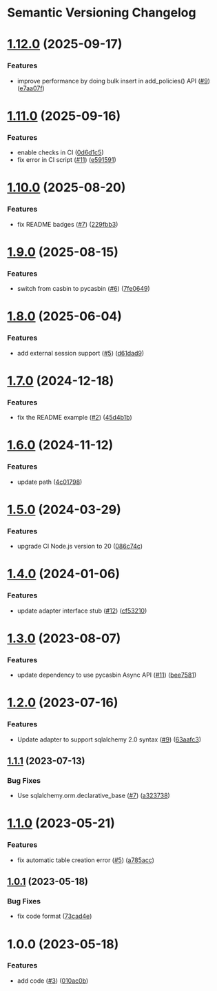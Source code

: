 # Semantic Versioning Changelog

# [1.12.0](https://github.com/officialpycasbin/async-sqlalchemy-adapter/compare/v1.11.0...v1.12.0) (2025-09-17)


### Features

* improve performance by doing bulk insert in add_policies() API ([#9](https://github.com/officialpycasbin/async-sqlalchemy-adapter/issues/9)) ([e7aa07f](https://github.com/officialpycasbin/async-sqlalchemy-adapter/commit/e7aa07f36dcc90a23740662a0e1bc74bc0fcb6d3))

# [1.11.0](https://github.com/officialpycasbin/async-sqlalchemy-adapter/compare/v1.10.0...v1.11.0) (2025-09-16)


### Features

* enable checks in CI ([0d6d1c5](https://github.com/officialpycasbin/async-sqlalchemy-adapter/commit/0d6d1c5e1836efa336a74f7d1b987771a6e779a0))
* fix error in CI script ([#11](https://github.com/officialpycasbin/async-sqlalchemy-adapter/issues/11)) ([e591591](https://github.com/officialpycasbin/async-sqlalchemy-adapter/commit/e591591e59277de7a855ef3dc4af115425183712))

# [1.10.0](https://github.com/officialpycasbin/async-sqlalchemy-adapter/compare/v1.9.0...v1.10.0) (2025-08-20)


### Features

* fix README badges ([#7](https://github.com/officialpycasbin/async-sqlalchemy-adapter/issues/7)) ([229fbb3](https://github.com/officialpycasbin/async-sqlalchemy-adapter/commit/229fbb39bd4584d38cf9bd28ce573d18664ca243))

# [1.9.0](https://github.com/officialpycasbin/async-sqlalchemy-adapter/compare/v1.8.0...v1.9.0) (2025-08-15)


### Features

* switch from casbin to pycasbin ([#6](https://github.com/officialpycasbin/async-sqlalchemy-adapter/issues/6)) ([7fe0649](https://github.com/officialpycasbin/async-sqlalchemy-adapter/commit/7fe06497c78c99d51f898b1cf56796f920c46528))

# [1.8.0](https://github.com/officialpycasbin/async-sqlalchemy-adapter/compare/v1.7.0...v1.8.0) (2025-06-04)


### Features

* add external session support ([#5](https://github.com/officialpycasbin/async-sqlalchemy-adapter/issues/5)) ([d61dad9](https://github.com/officialpycasbin/async-sqlalchemy-adapter/commit/d61dad987dc1a2d5db2f9fe28bba4300f9cc7eb9))

# [1.7.0](https://github.com/officialpycasbin/async-sqlalchemy-adapter/compare/v1.6.0...v1.7.0) (2024-12-18)


### Features

* fix the README example ([#2](https://github.com/officialpycasbin/async-sqlalchemy-adapter/issues/2)) ([45d4b1b](https://github.com/officialpycasbin/async-sqlalchemy-adapter/commit/45d4b1b2f9f094ee34913b5f900d7cee5ada23dc))

# [1.6.0](https://github.com/officialpycasbin/async-sqlalchemy-adapter/compare/v1.5.0...v1.6.0) (2024-11-12)


### Features

* update path ([4c01798](https://github.com/officialpycasbin/async-sqlalchemy-adapter/commit/4c01798d7ad27c74da24a4e27bac673538dca079))

# [1.5.0](https://github.com/officialpycasbin/async-sqlalchemy-adapter/compare/v1.4.0...v1.5.0) (2024-03-29)


### Features

* upgrade CI Node.js version to 20 ([086c74c](https://github.com/officialpycasbin/async-sqlalchemy-adapter/commit/086c74cc8869f292533c1e082fe5b138e140fffe))

# [1.4.0](https://github.com/officialpycasbin/async-sqlalchemy-adapter/compare/v1.3.0...v1.4.0) (2024-01-06)


### Features

* update adapter interface stub ([#12](https://github.com/officialpycasbin/async-sqlalchemy-adapter/issues/12)) ([cf53210](https://github.com/officialpycasbin/async-sqlalchemy-adapter/commit/cf532104a94ac4bc9dd0f622a724acaa0f12a9b7))

# [1.3.0](https://github.com/officialpycasbin/async-sqlalchemy-adapter/compare/v1.2.0...v1.3.0) (2023-08-07)


### Features

* update dependency to use pycasbin Async API ([#11](https://github.com/officialpycasbin/async-sqlalchemy-adapter/issues/11)) ([bee7581](https://github.com/officialpycasbin/async-sqlalchemy-adapter/commit/bee7581172770e6b58a6da0043a7fa78e9d70ad1))

# [1.2.0](https://github.com/officialpycasbin/async-sqlalchemy-adapter/compare/v1.1.1...v1.2.0) (2023-07-16)


### Features

* Update adapter to support sqlalchemy 2.0 syntax ([#9](https://github.com/officialpycasbin/async-sqlalchemy-adapter/issues/9)) ([63aafc3](https://github.com/officialpycasbin/async-sqlalchemy-adapter/commit/63aafc3775784c4fa5324b4a2c87468a2eb5b39d))

## [1.1.1](https://github.com/officialpycasbin/async-sqlalchemy-adapter/compare/v1.1.0...v1.1.1) (2023-07-13)


### Bug Fixes

* Use sqlalchemy.orm.declarative_base ([#7](https://github.com/officialpycasbin/async-sqlalchemy-adapter/issues/7)) ([a323738](https://github.com/officialpycasbin/async-sqlalchemy-adapter/commit/a3237386df6f332cf7494f6c8bf52a1e350ce391))

# [1.1.0](https://github.com/officialpycasbin/async-sqlalchemy-adapter/compare/v1.0.1...v1.1.0) (2023-05-21)


### Features

* fix automatic table creation error ([#5](https://github.com/officialpycasbin/async-sqlalchemy-adapter/issues/5)) ([a785acc](https://github.com/officialpycasbin/async-sqlalchemy-adapter/commit/a785acc1c987a3a16317ed1f8376600ef3ceb179))

## [1.0.1](https://github.com/officialpycasbin/async-sqlalchemy-adapter/compare/v1.0.0...v1.0.1) (2023-05-18)


### Bug Fixes

* fix code format ([73cad4e](https://github.com/officialpycasbin/async-sqlalchemy-adapter/commit/73cad4eecb8221b3ac64d628c7df5d777b0d8a74))

# 1.0.0 (2023-05-18)


### Features

* add code ([#3](https://github.com/officialpycasbin/async-sqlalchemy-adapter/issues/3)) ([010ac0b](https://github.com/officialpycasbin/async-sqlalchemy-adapter/commit/010ac0bc28428c48fc9693c862351740afdeebba))
